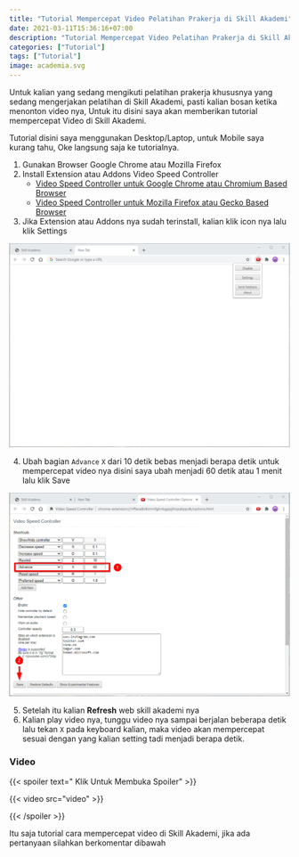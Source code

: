 ```yaml
---
title: "Tutorial Mempercepat Video Pelatihan Prakerja di Skill Akademi"
date: 2021-03-11T15:36:16+07:00
description: "Tutorial Mempercepat Video Pelatihan Prakerja di Skill Akademi"
categories: ["Tutorial"]
tags: ["Tutorial"]
image: academia.svg
---
```


Untuk kalian yang sedang mengikuti pelatihan prakerja khususnya yang sedang mengerjakan pelatihan di Skill Akademi, pasti kalian bosan ketika menonton video nya, Untuk itu disini saya akan memberikan tutorial mempercepat Video di Skill Akademi.

Tutorial disini saya menggunakan Desktop/Laptop, untuk Mobile saya kurang tahu, Oke langsung saja ke tutorialnya.

1. Gunakan Browser Google Chrome atau Mozilla Firefox
2. Install Extension atau Addons Video Speed Controller
   * [Video Speed Controller untuk Google Chrome atau Chromium Based Browser](https://chrome.google.com/webstore/detail/video-speed-controller/nffaoalbilbmmfgbnbgppjihopabppdk)
   * [Video Speed Controller untuk Mozilla Firefox atau Gecko Based Browser](https://addons.mozilla.org/en-US/firefox/addon/videospeed/)
3. Jika Extension atau Addons nya sudah terinstall, kalian klik icon nya lalu klik Settings

![Klik icon Extension nya lalu klik Settings](skill-akademi-1.png)

4. Ubah bagian `Advance` `X` dari 10 detik bebas menjadi berapa detik untuk mempercepat video nya disini saya ubah menjadi 60 detik atau 1 menit lalu klik Save
  
![Ubah Advance menjadi 60 Detik](skill-akademi-2.png)

5. Setelah itu kalian **Refresh** web skill akademi nya
6. Kalian play video nya, tunggu video nya sampai berjalan beberapa detik lalu tekan `X` pada keyboard kalian, maka video akan mempercepat sesuai dengan yang kalian setting tadi menjadi berapa detik.

### Video
{{< spoiler text=" Klik Untuk Membuka Spoiler" >}}

{{< video src="video" >}}

{{< /spoiler >}}

Itu saja tutorial cara mempercepat video di Skill Akademi, jika ada pertanyaan silahkan berkomentar dibawah